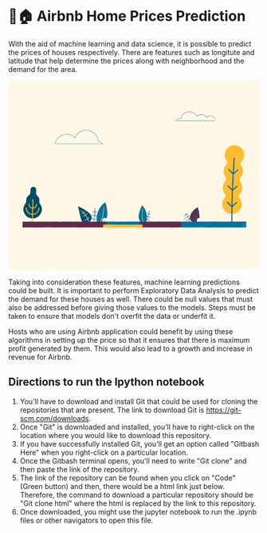 # 🏡🏠 Airbnb Home Prices Prediction 

With the aid of machine learning and data science, it is possible to predict the prices of houses respectively. There are features such as longitute and latitude that help determine the prices along with neighborhood and the demand for the area. 

<img src = "https://github.com/suhasmaddali/GIF-files/blob/main/homegif.gif" />

Taking into consideration these features, machine learning predictions could be built. It is important to perform Exploratory Data Analysis to predict the demand for these houses as well. There could be null values that must also be addressed before giving those values to the models. Steps must be taken to ensure that models don't overfit the data or underfit it. 

Hosts who are using Airbnb application could benefit by using these algorithms in setting up the price so that it ensures that there is maximum profit generated by them. This would also lead to a growth and increase in revenue for Airbnb. 

## Directions to run the Ipython notebook 

1. You'll have to download and install Git that could be used for cloning the repositories that are present. The link to download Git is https://git-scm.com/downloads.
2. Once "Git" is downloaded and installed, you'll have to right-click on the location where you would like to download this repository.  
3. If you have successfully installed Git, you'll get an option called "Gitbash Here" when you right-click on a particular location. 
4. Once the Gitbash terminal opens, you'll need to write "Git clone" and then paste the link of the repository. 
5. The link of the repository can be found when you click on "Code" (Green button) and then, there would be a html link just below. Therefore, the command to download a particular repository should be "Git clone html" where the html is replaced by the link to this repository. 
6. Once downloaded, you might use the jupyter notebook to run the .ipynb files or other navigators to open this file. 
